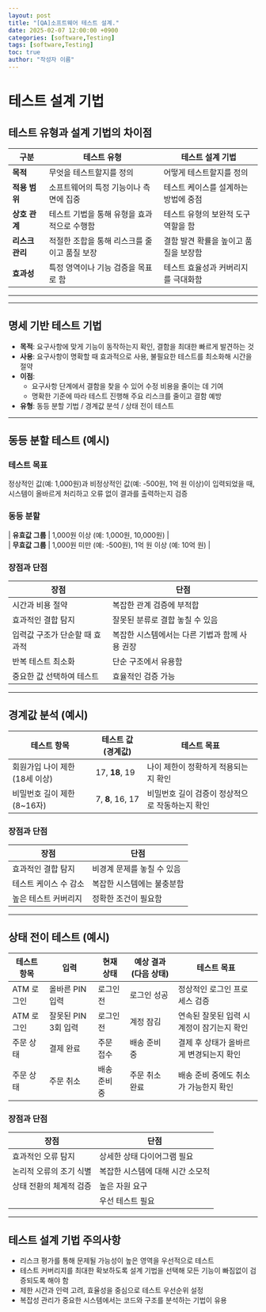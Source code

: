 ```yaml
---
layout: post
title: "[QA]소프트웨어 테스트 설계."
date: 2025-02-07 12:00:00 +0900
categories: [software,Testing]
tags: [software,Testing]
toc: true
author: "작성자 이름"
---
```







# 테스트 설계 기법

## 테스트 유형과 설계 기법의 차이점

| 구분       | 테스트 유형                        | 테스트 설계 기법                  |
|------------|---------------------------------|---------------------------------|
| **목적**   | 무엇을 테스트할지를 정의         | 어떻게 테스트할지를 정의         |
| **적용 범위** | 소프트웨어의 특정 기능이나 측면에 집중 | 테스트 케이스를 설계하는 방법에 중점 |
| **상호 관계** | 테스트 기법을 통해 유형을 효과적으로 수행함 | 테스트 유형의 보완적 도구 역할을 함 |
| **리스크 관리** | 적절한 조합을 통해 리스크를 줄이고 품질 보장 | 결함 발견 확률을 높이고 품질을 보장함 |
| **효과성** | 특정 영역이나 기능 검증을 목표로 함 | 테스트 효율성과 커버리지를 극대화함 |

---
---

## 명세 기반 테스트 기법

- **목적**: 요구사항에 맞게 기능이 동작하는지 확인, 결함을 최대한 빠르게 발견하는 것  
- **사용**: 요구사항이 명확할 때 효과적으로 사용, 불필요한 테스트를 최소화해 시간을 절약  
- **이점**:  
  - 요구사항 단계에서 결함을 찾을 수 있어 수정 비용을 줄이는 데 기여  
  - 명확한 기준에 따라 테스트 진행해 주요 리스크를 줄이고 결함 예방  
- **유형**: 동등 분할 기법 / 경계값 분석 / 상태 전이 테스트  

---

## 동등 분할 테스트 (예시)

### 테스트 목표  
정상적인 값(예: 1,000원)과 비정상적인 값(예: -500원, 1억 원 이상)이 입력되었을 때,  
시스템이 올바르게 처리하고 오류 없이 결과를 출력하는지 검증  

### 동등 분할

| **유효값 그룹** | 1,000원 이상 (예: 1,000원, 10,000원) |  
| **무효값 그룹** | 1,000원 미만 (예: -500원), 1억 원 이상 (예: 10억 원) |

### 장점과 단점

| 장점 | 단점 |
|------|------|
| 시간과 비용 절약 | 복잡한 관계 검증에 부적합 |
| 효과적인 결합 탐지 | 잘못된 분류로 결합 놓칠 수 있음 |
| 입력값 구조가 단순할 때 효과적 | 복잡한 시스템에서는 다른 기법과 함께 사용 권장 |
| 반복 테스트 최소화 | 단순 구조에서 유용함 |
| 중요한 값 선택하여 테스트 | 효율적인 검증 가능 |

---

## 경계값 분석 (예시)

| 테스트 항목 | 테스트 값 (경계값) | 테스트 목표 |
|------------|------------------|-------------|
| 회원가입 나이 제한 (18세 이상) | 17, **18**, 19 | 나이 제한이 정확하게 적용되는지 확인 |
| 비밀번호 길이 제한 (8~16자) | 7, **8**, 16, 17 | 비밀번호 길이 검증이 정상적으로 작동하는지 확인 |

### 장점과 단점

| 장점 | 단점 |
|------|------|
| 효과적인 결합 탐지 | 비경계 문제를 놓칠 수 있음 |
| 테스트 케이스 수 감소 | 복잡한 시스템에는 불충분함 |
| 높은 테스트 커버리지 | 정확한 조건이 필요함 |

---

## 상태 전이 테스트 (예시)

| 테스트 항목 | 입력 | 현재 상태 | 예상 결과 (다음 상태) | 테스트 목표 |
|------------|------|----------|------------------|-------------|
| ATM 로그인 | 올바른 PIN 입력 | 로그인 전 | 로그인 성공 | 정상적인 로그인 프로세스 검증 |
| ATM 로그인 | 잘못된 PIN 3회 입력 | 로그인 전 | 계정 잠김 | 연속된 잘못된 입력 시 계정이 잠기는지 확인 |
| 주문 상태 | 결제 완료 | 주문 접수 | 배송 준비 중 | 결제 후 상태가 올바르게 변경되는지 확인 |
| 주문 상태 | 주문 취소 | 배송 준비 중 | 주문 취소 완료 | 배송 준비 중에도 취소가 가능한지 확인 |

### 장점과 단점

| 장점 | 단점 |
|------|------|
| 효과적인 오류 탐지 | 상세한 상태 다이어그램 필요 |
| 논리적 오류의 조기 식별 | 복잡한 시스템에 대해 시간 소모적 |
| 상태 전환의 체계적 검증 | 높은 자원 요구 |
|  | 우선 테스트 필요 |

---

## 테스트 설계 기법 주의사항

- 리스크 평가를 통해 문제될 가능성이 높은 영역을 우선적으로 테스트  
- 테스트 커버리지를 최대한 확보하도록 설계 기법을 선택해 모든 기능이 빠짐없이 검증되도록 해야 함  
- 제한 시간과 인력 고려, 효율성을 중심으로 테스트 우선순위 설정  
- 복잡성 관리가 중요한 시스템에서는 코드와 구조를 분석하는 기법이 유용  

